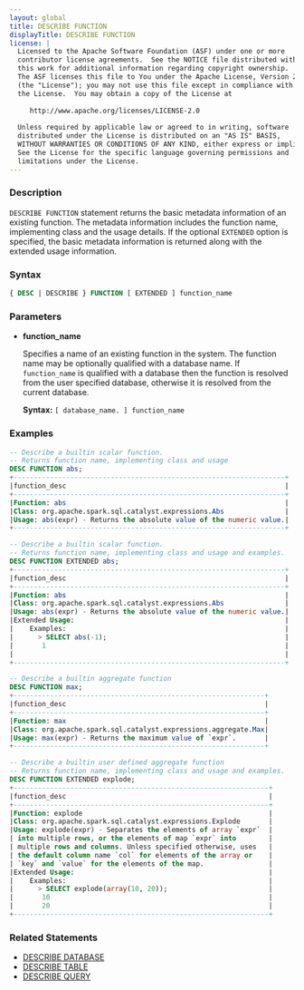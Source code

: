 ```yaml
---
layout: global
title: DESCRIBE FUNCTION
displayTitle: DESCRIBE FUNCTION
license: |
  Licensed to the Apache Software Foundation (ASF) under one or more
  contributor license agreements.  See the NOTICE file distributed with
  this work for additional information regarding copyright ownership.
  The ASF licenses this file to You under the Apache License, Version 2.0
  (the "License"); you may not use this file except in compliance with
  the License.  You may obtain a copy of the License at
 
     http://www.apache.org/licenses/LICENSE-2.0
 
  Unless required by applicable law or agreed to in writing, software
  distributed under the License is distributed on an "AS IS" BASIS,
  WITHOUT WARRANTIES OR CONDITIONS OF ANY KIND, either express or implied.
  See the License for the specific language governing permissions and
  limitations under the License.
---
```


### Description

`DESCRIBE FUNCTION` statement returns the basic metadata information of an
existing function. The metadata information includes the function name, implementing
class and the usage details.  If the optional `EXTENDED` option is specified, the basic
metadata information is returned along with the extended usage information.

### Syntax

```sql
{ DESC | DESCRIBE } FUNCTION [ EXTENDED ] function_name
```

### Parameters

* **function_name**

    Specifies a name of an existing function in the system. The function name may be
    optionally qualified with a database name. If `function_name` is qualified with
    a database then the function is resolved from the user specified database, otherwise
    it is resolved from the current database.

    **Syntax:** `[ database_name. ] function_name`

### Examples

```sql
-- Describe a builtin scalar function.
-- Returns function name, implementing class and usage
DESC FUNCTION abs;
+-------------------------------------------------------------------+
|function_desc                                                      |
+-------------------------------------------------------------------+
|Function: abs                                                      |
|Class: org.apache.spark.sql.catalyst.expressions.Abs               |
|Usage: abs(expr) - Returns the absolute value of the numeric value.|
+-------------------------------------------------------------------+

-- Describe a builtin scalar function.
-- Returns function name, implementing class and usage and examples.
DESC FUNCTION EXTENDED abs;
+-------------------------------------------------------------------+
|function_desc                                                      |
+-------------------------------------------------------------------+
|Function: abs                                                      |
|Class: org.apache.spark.sql.catalyst.expressions.Abs               |
|Usage: abs(expr) - Returns the absolute value of the numeric value.|
|Extended Usage:                                                    |
|    Examples:                                                      |
|      > SELECT abs(-1);                                            |
|       1                                                           |
|                                                                   |
+-------------------------------------------------------------------+

-- Describe a builtin aggregate function
DESC FUNCTION max;
+--------------------------------------------------------------+
|function_desc                                                 |
+--------------------------------------------------------------+
|Function: max                                                 |
|Class: org.apache.spark.sql.catalyst.expressions.aggregate.Max|
|Usage: max(expr) - Returns the maximum value of `expr`.       |
+--------------------------------------------------------------+

-- Describe a builtin user defined aggregate function
-- Returns function name, implementing class and usage and examples.
DESC FUNCTION EXTENDED explode;
+---------------------------------------------------------------+
|function_desc                                                  |
+---------------------------------------------------------------+
|Function: explode                                              |
|Class: org.apache.spark.sql.catalyst.expressions.Explode       |
|Usage: explode(expr) - Separates the elements of array `expr`  |
| into multiple rows, or the elements of map `expr` into        |
| multiple rows and columns. Unless specified otherwise, uses   |
| the default column name `col` for elements of the array or    |
| `key` and `value` for the elements of the map.                |
|Extended Usage:                                                |
|    Examples:                                                  |
|      > SELECT explode(array(10, 20));                         |
|       10                                                      |
|       20                                                      |
+---------------------------------------------------------------+
```

### Related Statements

* [DESCRIBE DATABASE](sql-ref-syntax-aux-describe-database.html)
* [DESCRIBE TABLE](sql-ref-syntax-aux-describe-table.html)
* [DESCRIBE QUERY](sql-ref-syntax-aux-describe-query.html)
